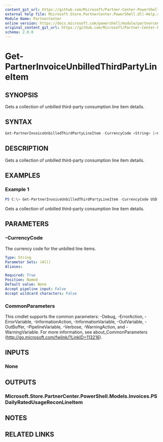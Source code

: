 ```yaml
---
content_git_url: https://github.com/Microsoft/Partner-Center-PowerShell/blob/master/docs/help/Get-PartnerInvoiceUnbilledThirdPartyLineItem.md
external help file: Microsoft.Store.PartnerCenter.PowerShell.dll-Help.xml
Module Name: PartnerCenter
online version: https://docs.microsoft.com/powershell/module/partnercenter/Get-PartnerInvoiceUnbilledThirdPartyLineItem
original_content_git_url: https://github.com/Microsoft/Partner-Center-PowerShell/blob/master/docs/help/Get-PartnerInvoiceUnbilledThirdPartyLineItem.md
schema: 2.0.0
---
```


# Get-PartnerInvoiceUnbilledThirdPartyLineItem

## SYNOPSIS
Gets a collection of unbilled third-party consumption line item details.

## SYNTAX

```powershell
Get-PartnerInvoiceUnbilledThirdPartyLineItem -CurrencyCode <String> [<CommonParameters>]
```

## DESCRIPTION
Gets a collection of unbilled third-party consumption line item details.

## EXAMPLES

### Example 1
```powershell
PS C:\> Get-PartnerInvoiceUnbilledThirdPartyLineItem -CurrencyCode USD
```

Gets a collection of unbilled third-party consumption line item details.

## PARAMETERS

### -CurrencyCode
The currency code for the unbilled line items.

```yaml
Type: String
Parameter Sets: (All)
Aliases:

Required: True
Position: Named
Default value: None
Accept pipeline input: False
Accept wildcard characters: False
```

### CommonParameters
This cmdlet supports the common parameters: -Debug, -ErrorAction, -ErrorVariable, -InformationAction, -InformationVariable, -OutVariable, -OutBuffer, -PipelineVariable, -Verbose, -WarningAction, and -WarningVariable. For more information, see about_CommonParameters (http://go.microsoft.com/fwlink/?LinkID=113216).

## INPUTS

### None

## OUTPUTS

### Microsoft.Store.PartnerCenter.PowerShell.Models.Invoices.PSDailyRatedUsageReconLineItem

## NOTES

## RELATED LINKS
